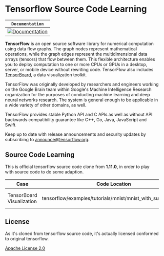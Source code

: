 # Tensorflow Source Code Learning

| **`Documentation`** |
|-----------------|
| [![Documentation](https://img.shields.io/badge/api-reference-blue.svg)](https://www.tensorflow.org/api_docs/) |

**TensorFlow** is an open source software library for numerical computation using
data flow graphs.  The graph nodes represent mathematical operations, while
the graph edges represent the multidimensional data arrays (tensors) that flow
between them.  This flexible architecture enables you to deploy computation to one
or more CPUs or GPUs in a desktop, server, or mobile device without rewriting
code.  TensorFlow also includes [TensorBoard](https://www.tensorflow.org/guide/summaries_and_tensorboard), a data visualization toolkit.

TensorFlow was originally developed by researchers and engineers
working on the Google Brain team within Google's Machine Intelligence Research
organization for the purposes of conducting machine learning and deep neural
networks research.  The system is general enough to be applicable in a wide
variety of other domains, as well.

TensorFlow provides stable Python API and C APIs as well as without API backwards compatibility guarantee like C++, Go, Java, JavaScript and Swift.

Keep up to date with release announcements and security updates by
subscribing to
[announce@tensorflow.org](https://groups.google.com/a/tensorflow.org/forum/#!forum/announce).


## Source Code Learning

This is official tensorflow source code clone from **1.11.0**, in order to play with source code to do some adaption.

|   Case    |     Code Location   | Readme Location |    Date   |
|-----------|---------------------|-----------------|-----------|
| TensorBoard Visualization | tensorflow/examples/tutorials/mnist/mnist_with_summaries.py | tensorflow/examples/tutorials/mnist/README_MNIST.md | 2019 Jan 24th|



## License

As it's cloned from tensorflow source code, it's actually licensed conformed to original tensorflow.

[Apache License 2.0](LICENSE)
